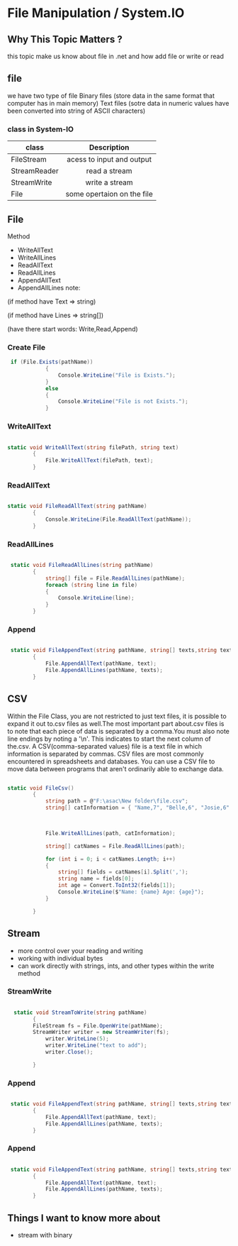 # File Manipulation / System.IO

## Why This Topic Matters ?
this topic make us know about file in .net
and how add file or write or read

## file
we have two type of file 
Binary files (store data in the same format that computer has in main memory)
Text files (sotre data in numeric values have been converted into string of ASCII characters) 
### class in System-IO
| class   |      Description      |
|----------|:-------------:|
| FileStream |  acess to input and output | 
| StreamReader |    read a stream   |  
| StreamWrite | write a stream |
| File | some opertaion on the file |

## File
Method 

- WriteAllText
- WriteAllLines
- ReadAllText
- ReadAllLines
- AppendAllText
- AppendAllLines
note:

(if method have Text => string)

(if method have Lines => string[])

(have there start words: Write,Read,Append)
### Create File
```cs
 if (File.Exists(pathName))
            {
                Console.WriteLine("File is Exists.");
            }
            else
            {
                Console.WriteLine("File is not Exists.");
            }
```
###  WriteAllText
```cs

static void WriteAllText(string filePath, string text) 
        { 
            File.WriteAllText(filePath, text);
        }
```
### ReadAllText
```cs

static void FileReadAllText(string pathName) 
        {
            Console.WriteLine(File.ReadAllText(pathName));
        }
```
### ReadAllLines
```cs

 static void FileReadAllLines(string pathName)
        {
            string[] file = File.ReadAllLines(pathName);
            foreach (string line in file)
            {
                Console.WriteLine(line);
            }
        }
```
### Append
```cs

 static void FileAppendText(string pathName, string[] texts,string text) 
        {
            File.AppendAllText(pathName, text);
            File.AppendAllLines(pathName, texts);
        }
```

## CSV
Within the File Class, you are not restricted to just text files, it is possible to expand it out to.csv files as well.The most important part about.csv files is to note that each piece of data is separated by a comma.You must also note line endings by noting a '\n'. This indicates to start the next column of the.csv.
A CSV(comma-separated values) file is a text file in which information is separated by commas.
CSV files are most commonly encountered in spreadsheets and databases.
You can use a CSV file to move data between programs that aren't ordinarily able to exchange data.

```cs

static void FileCsv()
        {
            string path = @"F:\asac\New folder\file.csv";
            string[] catInformation = { "Name,7", "Belle,6", "Josie,6" };

           

            File.WriteAllLines(path, catInformation);

            string[] catNames = File.ReadAllLines(path);

            for (int i = 0; i < catNames.Length; i++)
            {
                string[] fields = catNames[i].Split(',');
                string name = fields[0];
                int age = Convert.ToInt32(fields[1]);
                Console.WriteLine($"Name: {name} Age: {age}");
            }

        }
```

## Stream 

- more control over your reading and writing
- working with individual bytes
- can work directly with strings, ints, and other types within the write method

### StreamWrite
```cs

  static void StreamToWrite(string pathName) 
        {
        FileStream fs = File.OpenWrite(pathName);
        StreamWriter writer = new StreamWriter(fs);
            writer.WriteLine(5);
            writer.WriteLine("text to add");
            writer.Close();

        }
```

### Append
```cs

 static void FileAppendText(string pathName, string[] texts,string text) 
        {
            File.AppendAllText(pathName, text);
            File.AppendAllLines(pathName, texts);
        }
```

### Append
```cs

 static void FileAppendText(string pathName, string[] texts,string text) 
        {
            File.AppendAllText(pathName, text);
            File.AppendAllLines(pathName, texts);
        }
```
## Things I want to know more about

- stream with binary 
